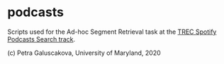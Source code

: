 # podcasts

Scripts used for the Ad-hoc Segment Retrieval task at the [TREC Spotify Podcasts Search track](https://podcastsdataset.byspotify.com/).

(c) Petra Galuscakova, University of Maryland, 2020
